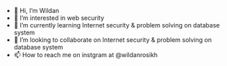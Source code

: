- 👋 Hi, I’m Wildan
- 👀 I’m interested in web security
- 🌱 I’m currently learning Internet security & problem solving on database system
- 💞️ I’m looking to collaborate on Internet security & problem solving on database system
- 📫 How to reach me on instgram at @wildanrosikh

<!---
wildforces23/wildforces23 is a ✨ special ✨ repository because its `README.md` (this file) appears on your GitHub profile.
You can click the Preview link to take a look at your changes.
--->
